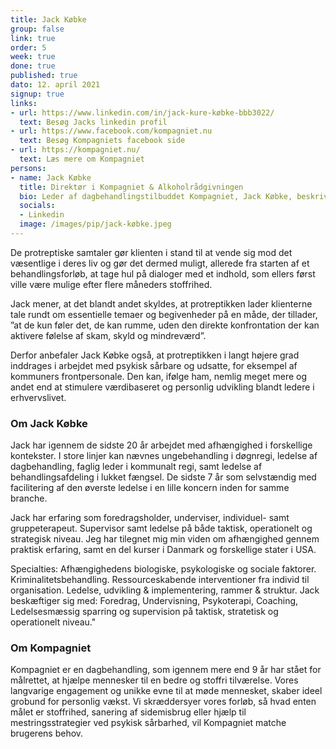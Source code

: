 ```yaml
---
title: Jack Købke
group: false
link: true
order: 5
week: true
done: true
published: true
dato: 12. april 2021
signup: true
links:
- url: https://www.linkedin.com/in/jack-kure-købke-bbb3022/
  text: Besøg Jacks linkedin profil
- url: https://www.facebook.com/kompagniet.nu
  text: Besøg Kompagniets facebook side
- url: https://kompagniet.nu/
  text: Læs mere om Kompagniet
persons:
- name: Jack Købke
  title: Direktør i Kompagniet & Alkoholrådgivningen
  bio: Leder af dagbehandlingstilbuddet Kompagniet, Jack Købke, beskriver i sit bidrag, hvordan protreptikken er gjort til en fuldt integreret del af behandlingsformen i huset, fordi den filosofiske tilgang giver klienterne et langt bredere og dybere eksistentielt perspektiv, end hvad den psykologiske tilgang alene kan i en mere traditionel behandlingstilgang.
  socials:
  - Linkedin
  image: /images/pip/jack-købke.jpeg
---
```


De protreptiske samtaler gør klienten i stand til at vende sig mod det væsentlige i deres liv og gør det dermed muligt, allerede fra starten af et behandlingsforløb, at tage hul på dialoger med et indhold, som ellers først ville være mulige efter flere måneders stoffrihed.

Jack mener, at det blandt andet skyldes, at protreptikken lader klienterne tale rundt om essentielle temaer og begivenheder på en måde, der tillader, ”at de kun føler det, de kan rumme, uden den direkte konfrontation der kan aktivere følelse af skam, skyld og mindreværd”.

Derfor anbefaler Jack Købke også, at protreptikken i langt højere grad inddrages i arbejdet med psykisk sårbare og udsatte, for eksempel af kommuners frontpersonale. Den kan, ifølge ham, nemlig meget mere og andet end at stimulere værdibaseret og personlig udvikling blandt ledere i erhvervslivet.

### Om Jack Købke

Jack har igennem de sidste 20 år arbejdet med afhængighed i forskellige kontekster. I store linjer kan nævnes ungebehandling i døgnregi, ledelse af dagbehandling, faglig leder i kommunalt regi, samt ledelse af behandlingsafdeling i lukket fængsel. De sidste 7 år som selvstændig med facilitering af den øverste ledelse i en lille koncern inden for samme branche.

Jack har erfaring som foredragsholder, underviser, individuel- samt gruppeterapeut. Supervisor samt ledelse på både taktisk, operationelt og strategisk niveau. Jeg har tilegnet mig min viden om afhængighed gennem praktisk erfaring, samt en del kurser i Danmark og forskellige stater i USA.

Specialties: Afhængighedens biologiske, psykologiske og sociale faktorer. Kriminalitetsbehandling. Ressourceskabende interventioner fra individ til organisation. Ledelse, udvikling & implementering, rammer & struktur. Jack beskæftiger sig med: Foredrag, Undervisning, Psykoterapi, Coaching, Ledelsesmæssig sparring og supervision på taktisk, stratetisk og operationelt niveau."

### Om Kompagniet

Kompagniet er en dagbehandling, som igennem mere end 9 år har stået for målrettet, at hjælpe mennesker til en bedre og stoffri tilværelse. Vores langvarige engagement og unikke evne til at møde mennesket, skaber ideel grobund for personlig vækst. Vi skræddersyer vores forløb, så hvad enten målet er stoffrihed, sanering af sidemisbrug eller hjælp til mestringsstrategier ved psykisk sårbarhed, vil Kompagniet matche brugerens behov.